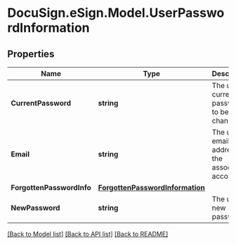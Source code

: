 # DocuSign.eSign.Model.UserPasswordInformation
## Properties

Name | Type | Description | Notes
------------ | ------------- | ------------- | -------------
**CurrentPassword** | **string** | The user&#39;s current password to be changed. | [optional] 
**Email** | **string** | The user&#39;s email address for the associated account. | [optional] 
**ForgottenPasswordInfo** | [**ForgottenPasswordInformation**](ForgottenPasswordInformation.md) |  | [optional] 
**NewPassword** | **string** | The user&#39;s new password. | [optional] 

[[Back to Model list]](../README.md#documentation-for-models) [[Back to API list]](../README.md#documentation-for-api-endpoints) [[Back to README]](../README.md)

